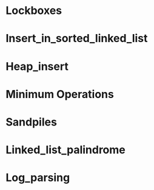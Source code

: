 
# Lockboxes
# Insert_in_sorted_linked_list
# Heap_insert
# Minimum Operations
# Sandpiles
# Linked_list_palindrome
# Log_parsing
